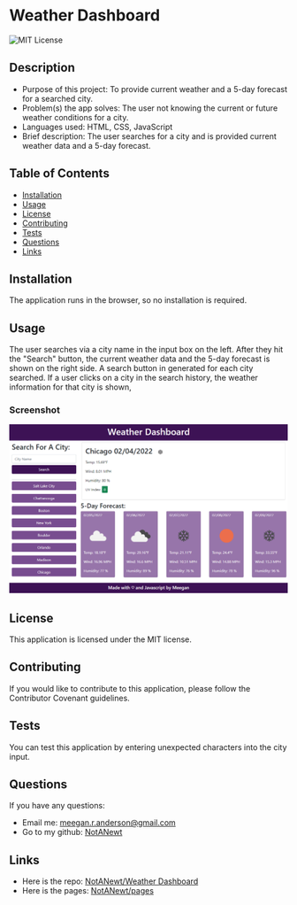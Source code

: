 # Weather Dashboard

![MIT License](https://img.shields.io/badge/license-MIT-green)

## Description

- Purpose of this project: To provide current weather and a 5-day forecast for a searched city.
- Problem(s) the app solves: The user not knowing the current or future weather conditions for a city.
- Languages used: HTML, CSS, JavaScript
- Brief description: The user searches for a city and is provided current weather data and a 5-day forecast.

## Table of Contents

- [Installation](#installation)
- [Usage](#usage)
- [License](#license)
- [Contributing](#contributing)
- [Tests](#tests)
- [Questions](#questions)
- [Links](#links)

## Installation

The application runs in the browser, so no installation is required.

## Usage

The user searches via a city name in the input box on the left. After they hit the "Search" button, the current weather data and the 5-day forecast is shown on the right side. A search button in generated for each city searched. If a user clicks on a city in the search history, the weather information for that city is shown,

### Screenshot

!["screenshot of weather desktop with purple header and purple buttons on a white background"](./assets/img/weather_dashboard_ss.png)

## License

This application is licensed under the MIT license.

## Contributing

If you would like to contribute to this application, please follow the Contributor Covenant guidelines.

## Tests

You can test this application by entering unexpected characters into the city input.

## Questions

If you have any questions:

- Email me: [meegan.r.anderson@gmail.com](mailto:meegan.r.anderson@gmail.com)
- Go to my github: [NotANewt](https://github.com/NotANewt)

## Links

- Here is the repo: [NotANewt/Weather Dashboard](https://www.github.com/NotANewt/hw6_weather_dashboard)
- Here is the pages: [NotANewt/pages](https://notanewt.github.io/hw6_weather_dashboard/)
